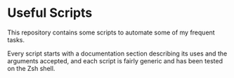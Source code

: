 # Useful Scripts

This repository contains some scripts to automate some of my frequent tasks.  

Every script starts with a documentation section describing its uses and the arguments accepted, and each script is fairly generic and has been tested on the Zsh shell.

